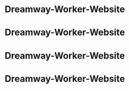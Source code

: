 # Dreamway-Worker-Website
# Dreamway-Worker-Website
# Dreamway-Worker-Website
# Dreamway-Worker-Website
